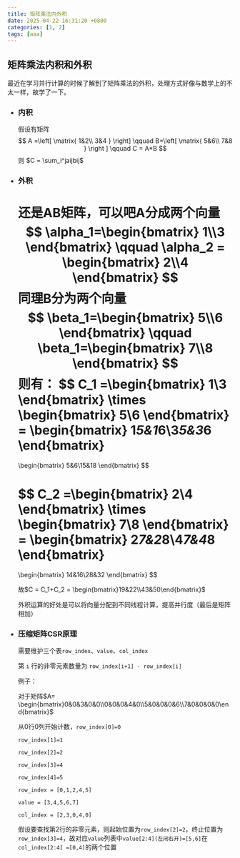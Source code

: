 ```yaml
---
title: 矩阵乘法内外积
date: 2025-04-22 16:31:20 +0800
categories: [1, 2]
tags: [aaa]
---
```






## 矩阵乘法内积和外积

最近在学习并行计算的时候了解到了矩阵乘法的外积，处理方式好像与数学上的不太一样，故学了一下。

- ### 内积

  假设有矩阵
  $$
  A =\left[
  \matrix{
  1&2\\
  3&4
  }
  \right]
  \qquad
  B=\left[
  \matrix{
  5&6\\
  7&8
  }
  \right
  ]
  \qquad
  C = A*B
  $$
  则 $C = \sum_i^jaijbij$

  

- ### 外积

  还是AB矩阵，可以吧A分成两个向量
  $$
  \alpha_1=\begin{bmatrix}
  1\\3
  \end{bmatrix}
  \qquad
  \alpha_2 = \begin{bmatrix}
  2\\4
  \end{bmatrix}
  $$
  同理B分为两个向量
  $$
  \beta_1=\begin{bmatrix}
  5\\6
  \end{bmatrix}
  \qquad
  \beta_1=\begin{bmatrix}
  7\\8
  \end{bmatrix}
  $$
  则有：
  $$
  C_1 =\begin{bmatrix}
  1\\3
  \end{bmatrix} \times
  \begin{bmatrix}
  5\\6
  \end{bmatrix} = 
  \begin{bmatrix}
  1*5&1*6\\3*5&3*6
  \end{bmatrix}
  =
  \begin{bmatrix}
  5&6\\15&18
  \end{bmatrix}
  $$

  $$
  C_2 =\begin{bmatrix}
  2\\4
  \end{bmatrix} \times
  \begin{bmatrix}
  7\\8
  \end{bmatrix} = 
  \begin{bmatrix}
  2*7&2*8\\4*7&4*8
  \end{bmatrix}
  =
  \begin{bmatrix}
  14&16\\28&32
  \end{bmatrix}
  $$

  故$C = C_1+C_2 = \begin{bmatrix}19&22\\43&50\end{bmatrix}$

  

  外积运算的好处是可以将向量分配到不同线程计算，提高并行度（最后是矩阵相加）



- ### 压缩矩阵CSR原理

  需要维护三个表`row_index`、`value`、`col_index`

  第 `i` 行的非零元素数量为 `row_index[i+1] - row_index[i]`

  例子：

  对于矩阵$A= \begin{bmatrix}0&0&3&0&0\\0&0&0&4&0\\5&0&0&0&6\\7&0&0&0&0\end{bmatrix}$

  从0行0列开始计数，`row_index[0]=0`

  `row_index[1]=1`

  `row_index[2]=2`

  `row_index[3]=4`

  `row_index[4]=5`

  `row_index = [0,1,2,4,5]`

  `value = [3,4,5,6,7]`

  `col_index = [2,3,0,4,0]`

  假设要查找第2行的非零元素，则起始位置为`row_index[2]=2`，终止位置为`row_index[3]=4`，故对应`value`列表中`value[2:4](左闭右开)=[5,6]`在`col_index[2:4] =[0,4]`的两个位置
